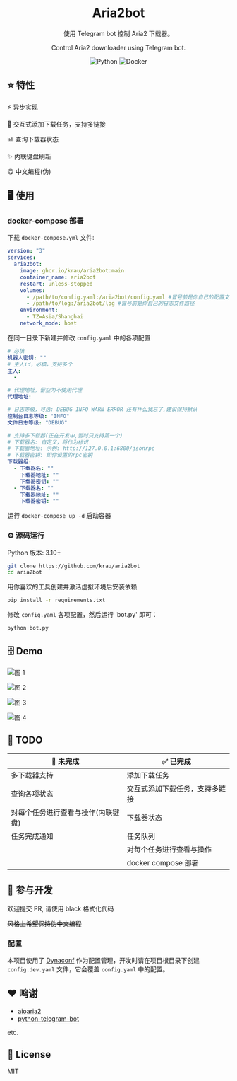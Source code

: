 <div align="center">
  
# Aria2bot

使用 Telegram bot 控制 Aria2 下载器。

Control Aria2 downloader using Telegram bot.

![Python](https://img.shields.io/badge/python-3670A0?style=for-the-badge&logo=python&logoColor=ffdd54) ![Docker](https://img.shields.io/badge/docker-%230db7ed.svg?style=for-the-badge&logo=docker&logoColor=white)

</div>

## ⭐ 特性

⚡ 异步实现

📝 交互式添加下载任务，支持多链接

📊 查询下载器状态

✨ 内联键盘刷新

😋 中文编程(伪)

## 🖥 使用

### docker-compose 部署

下载 `docker-compose.yml` 文件:

```yml
version: "3"
services:
  aria2bot:
    image: ghcr.io/krau/aria2bot:main
    container_name: aria2bot
    restart: unless-stopped
    volumes:
      - /path/to/config.yaml:/aria2bot/config.yaml #冒号前是你自己的配置文件路径
      - /path/to/log:/aria2bot/log #冒号前是你自己的日志文件路径
    environment:
      - TZ=Asia/Shanghai
    network_mode: host
```

在同一目录下新建并修改 `config.yaml` 中的各项配置

```yaml
# 必填
机器人密钥: ""
# 主人id，必填，支持多个
主人:
  -

# 代理地址，留空为不使用代理
代理地址:

# 日志等级，可选: DEBUG INFO WARN ERROR 还有什么我忘了,建议保持默认
控制台日志等级: "INFO"
文件日志等级: "DEBUG"

# 支持多下载器(正在开发中,暂时只支持第一个)
# 下载器名: 自定义，将作为标识
# 下载器地址: 示例: http://127.0.0.1:6800/jsonrpc
# 下载器密钥: 即你设置的rpc密钥
下载器组:
  - 下载器名: ""
    下载器地址: ""
    下载器密钥: ""
  - 下载器名: ""
    下载器地址: ""
    下载器密钥: ""
```

运行 `docker-compose up -d` 启动容器

### ⚙️ 源码运行

Python 版本: 3.10+

```bash
git clone https://github.com/krau/aria2bot
cd aria2bot
```

用你喜欢的工具创建并激活虚拟环境后安装依赖

```bash
pip install -r requirements.txt
```

修改 `config.yaml` 各项配置，然后运行 'bot.py' 即可：

```bash
python bot.py
```

## 🗄 Demo

![图 1](images/1.webp)  

![图 2](images/2.webp)  

![图 3](images/3.webp)  

![图 4](images/4.webp)  

## 📅 TODO

| 🔔 未完成 | ✅ 已完成 |
| -------- | -------- |
|  多下载器支持      |  添加下载任务        |
|  查询各项状态       |   交互式添加下载任务，支持多链接       |
|   对每个任务进行查看与操作(内联键盘)      | 下载器状态         |
|   任务完成通知      | 任务队列         |
|         | 对每个任务进行查看与操作         |
|         | docker compose 部署         |


## 🔨 参与开发

欢迎提交 PR, 请使用 black 格式化代码

~~风格上希望保持伪中文编程~~

###  配置

本项目使用了 [Dynaconf](https://github.com/dynaconf/dynaconf) 作为配置管理，开发时请在项目根目录下创建 `config.dev.yaml` 文件，它会覆盖 `config.yaml` 中的配置。

## ♥ 鸣谢

- [aioaria2](https://github.com/synodriver/aioaria2)
- [python-telegram-bot](https://github.com/python-telegram-bot/python-telegram-bot)

etc.

## 📖 License

MIT
